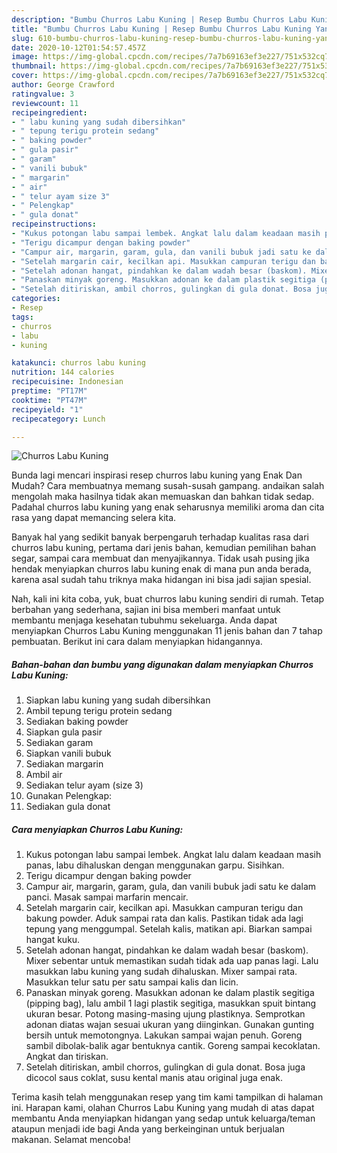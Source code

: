 ```yaml
---
description: "Bumbu Churros Labu Kuning | Resep Bumbu Churros Labu Kuning Yang Menggugah Selera"
title: "Bumbu Churros Labu Kuning | Resep Bumbu Churros Labu Kuning Yang Menggugah Selera"
slug: 610-bumbu-churros-labu-kuning-resep-bumbu-churros-labu-kuning-yang-menggugah-selera
date: 2020-10-12T01:54:57.457Z
image: https://img-global.cpcdn.com/recipes/7a7b69163ef3e227/751x532cq70/churros-labu-kuning-foto-resep-utama.jpg
thumbnail: https://img-global.cpcdn.com/recipes/7a7b69163ef3e227/751x532cq70/churros-labu-kuning-foto-resep-utama.jpg
cover: https://img-global.cpcdn.com/recipes/7a7b69163ef3e227/751x532cq70/churros-labu-kuning-foto-resep-utama.jpg
author: George Crawford
ratingvalue: 3
reviewcount: 11
recipeingredient:
- " labu kuning yang sudah dibersihkan"
- " tepung terigu protein sedang"
- " baking powder"
- " gula pasir"
- " garam"
- " vanili bubuk"
- " margarin"
- " air"
- " telur ayam size 3"
- " Pelengkap"
- " gula donat"
recipeinstructions:
- "Kukus potongan labu sampai lembek. Angkat lalu dalam keadaan masih panas, labu dihaluskan dengan menggunakan garpu. Sisihkan."
- "Terigu dicampur dengan baking powder"
- "Campur air, margarin, garam, gula, dan vanili bubuk jadi satu ke dalam panci. Masak sampai marfarin mencair."
- "Setelah margarin cair, kecilkan api. Masukkan campuran terigu dan bakung powder. Aduk sampai rata dan kalis. Pastikan tidak ada lagi tepung yang menggumpal. Setelah kalis, matikan api. Biarkan sampai hangat kuku."
- "Setelah adonan hangat, pindahkan ke dalam wadah besar (baskom). Mixer sebentar untuk memastikan sudah tidak ada uap panas lagi. Lalu masukkan labu kuning yang sudah dihaluskan. Mixer sampai rata. Masukkan telur satu per satu sampai kalis dan licin."
- "Panaskan minyak goreng. Masukkan adonan ke dalam plastik segitiga (pipping bag), lalu ambil 1 lagi plastik segitiga, masukkan spuit bintang ukuran besar. Potong masing-masing ujung plastiknya. Semprotkan adonan diatas wajan sesuai ukuran yang diinginkan. Gunakan gunting bersih untuk memotongnya. Lakukan sampai wajan penuh. Goreng sambil dibolak-balik agar bentuknya cantik. Goreng sampai kecoklatan. Angkat dan tiriskan."
- "Setelah ditiriskan, ambil chorros, gulingkan di gula donat. Bosa juga dicocol saus coklat, susu kental manis atau original juga enak."
categories:
- Resep
tags:
- churros
- labu
- kuning

katakunci: churros labu kuning 
nutrition: 144 calories
recipecuisine: Indonesian
preptime: "PT17M"
cooktime: "PT47M"
recipeyield: "1"
recipecategory: Lunch

---
```



![Churros Labu Kuning](https://img-global.cpcdn.com/recipes/7a7b69163ef3e227/751x532cq70/churros-labu-kuning-foto-resep-utama.jpg)

Bunda lagi mencari inspirasi resep churros labu kuning yang Enak Dan Mudah? Cara membuatnya memang susah-susah gampang. andaikan salah mengolah maka hasilnya tidak akan memuaskan dan bahkan tidak sedap. Padahal churros labu kuning yang enak seharusnya memiliki aroma dan cita rasa yang dapat memancing selera kita.

Banyak hal yang sedikit banyak berpengaruh terhadap kualitas rasa dari churros labu kuning, pertama dari jenis bahan, kemudian pemilihan bahan segar, sampai cara membuat dan menyajikannya. Tidak usah pusing jika hendak menyiapkan churros labu kuning enak di mana pun anda berada, karena asal sudah tahu triknya maka hidangan ini bisa jadi sajian spesial.




Nah, kali ini kita coba, yuk, buat churros labu kuning sendiri di rumah. Tetap berbahan yang sederhana, sajian ini bisa memberi manfaat untuk membantu menjaga kesehatan tubuhmu sekeluarga. Anda dapat menyiapkan Churros Labu Kuning menggunakan 11 jenis bahan dan 7 tahap pembuatan. Berikut ini cara dalam menyiapkan hidangannya.

<!--inarticleads1-->

##### Bahan-bahan dan bumbu yang digunakan dalam menyiapkan Churros Labu Kuning:

1. Siapkan  labu kuning yang sudah dibersihkan
1. Ambil  tepung terigu protein sedang
1. Sediakan  baking powder
1. Siapkan  gula pasir
1. Sediakan  garam
1. Siapkan  vanili bubuk
1. Sediakan  margarin
1. Ambil  air
1. Sediakan  telur ayam (size 3)
1. Gunakan  Pelengkap:
1. Sediakan  gula donat




<!--inarticleads2-->

##### Cara menyiapkan Churros Labu Kuning:

1. Kukus potongan labu sampai lembek. Angkat lalu dalam keadaan masih panas, labu dihaluskan dengan menggunakan garpu. Sisihkan.
1. Terigu dicampur dengan baking powder
1. Campur air, margarin, garam, gula, dan vanili bubuk jadi satu ke dalam panci. Masak sampai marfarin mencair.
1. Setelah margarin cair, kecilkan api. Masukkan campuran terigu dan bakung powder. Aduk sampai rata dan kalis. Pastikan tidak ada lagi tepung yang menggumpal. Setelah kalis, matikan api. Biarkan sampai hangat kuku.
1. Setelah adonan hangat, pindahkan ke dalam wadah besar (baskom). Mixer sebentar untuk memastikan sudah tidak ada uap panas lagi. Lalu masukkan labu kuning yang sudah dihaluskan. Mixer sampai rata. Masukkan telur satu per satu sampai kalis dan licin.
1. Panaskan minyak goreng. Masukkan adonan ke dalam plastik segitiga (pipping bag), lalu ambil 1 lagi plastik segitiga, masukkan spuit bintang ukuran besar. Potong masing-masing ujung plastiknya. Semprotkan adonan diatas wajan sesuai ukuran yang diinginkan. Gunakan gunting bersih untuk memotongnya. Lakukan sampai wajan penuh. Goreng sambil dibolak-balik agar bentuknya cantik. Goreng sampai kecoklatan. Angkat dan tiriskan.
1. Setelah ditiriskan, ambil chorros, gulingkan di gula donat. Bosa juga dicocol saus coklat, susu kental manis atau original juga enak.




Terima kasih telah menggunakan resep yang tim kami tampilkan di halaman ini. Harapan kami, olahan Churros Labu Kuning yang mudah di atas dapat membantu Anda menyiapkan hidangan yang sedap untuk keluarga/teman ataupun menjadi ide bagi Anda yang berkeinginan untuk berjualan makanan. Selamat mencoba!

